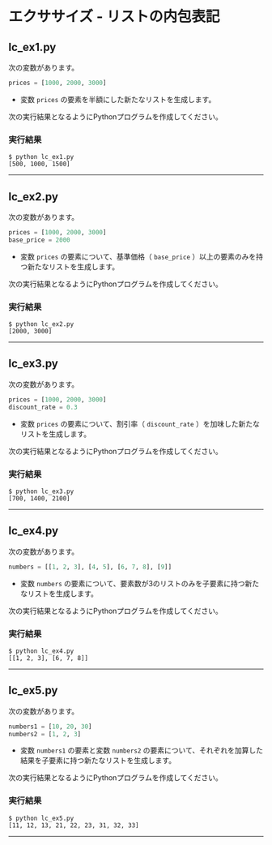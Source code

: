 # エクササイズ - リストの内包表記

## lc_ex1.py

次の変数があります。

``` python
prices = [1000, 2000, 3000]
```

* 変数 `prices` の要素を半額にした新たなリストを生成します。

次の実行結果となるようにPythonプログラムを作成してください。

### 実行結果

``` 
$ python lc_ex1.py
[500, 1000, 1500]
```

---

## lc_ex2.py

次の変数があります。

``` python
prices = [1000, 2000, 3000]
base_price = 2000
```

* 変数 `prices` の要素について、基準価格（ `base_price` ）以上の要素のみを持つ新たなリストを生成します。

次の実行結果となるようにPythonプログラムを作成してください。

### 実行結果

``` 
$ python lc_ex2.py
[2000, 3000]
```

---

## lc_ex3.py

次の変数があります。

``` python
prices = [1000, 2000, 3000]
discount_rate = 0.3
```

* 変数 `prices` の要素について、割引率（ `discount_rate` ）を加味した新たなリストを生成します。

次の実行結果となるようにPythonプログラムを作成してください。

### 実行結果

``` 
$ python lc_ex3.py
[700, 1400, 2100]
```

---

## lc_ex4.py

次の変数があります。

``` python
numbers = [[1, 2, 3], [4, 5], [6, 7, 8], [9]]
```

* 変数 `numbers` の要素について、要素数が3のリストのみを子要素に持つ新たなリストを生成します。

次の実行結果となるようにPythonプログラムを作成してください。

### 実行結果

``` 
$ python lc_ex4.py
[[1, 2, 3], [6, 7, 8]]
```

---

## lc_ex5.py

次の変数があります。

``` python
numbers1 = [10, 20, 30]
numbers2 = [1, 2, 3]
```

* 変数 `numbers1` の要素と変数 `numbers2` の要素について、それぞれを加算した結果を子要素に持つ新たなリストを生成します。

次の実行結果となるようにPythonプログラムを作成してください。

### 実行結果

``` 
$ python lc_ex5.py
[11, 12, 13, 21, 22, 23, 31, 32, 33]
```

---
